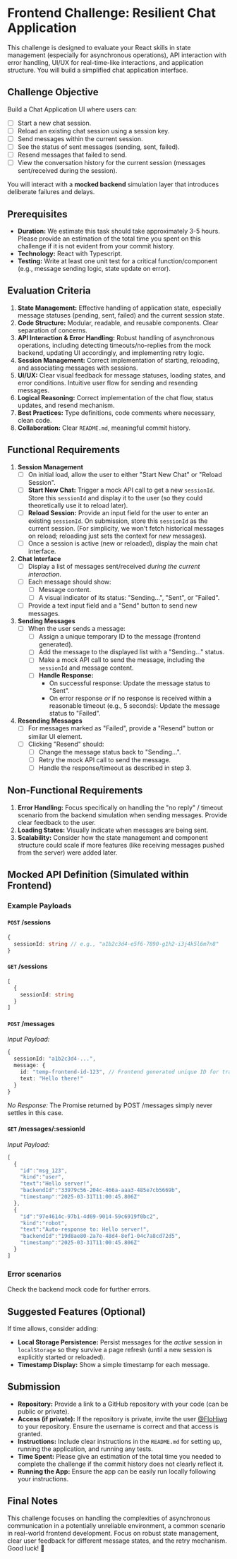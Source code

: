 # Frontend Challenge: Resilient Chat Application

This challenge is designed to evaluate your React skills in state management (especially for asynchronous operations), API interaction with error handling, UI/UX for real-time-like interactions, and application structure. You will build a simplified chat application interface.

## Challenge Objective
Build a Chat Application UI where users can:

- [ ] Start a new chat session.
- [ ] Reload an existing chat session using a session key.
- [ ] Send messages within the current session.
- [ ] See the status of sent messages (sending, sent, failed).
- [ ] Resend messages that failed to send.
- [ ] View the conversation history for the current session (messages sent/received during the session).

You will interact with a **mocked backend** simulation layer that introduces deliberate failures and delays.

## Prerequisites
*   **Duration:** We estimate this task should take approximately 3-5 hours. Please provide an estimation of the total time you spent on this challenge if it is not evident from your commit history.
*   **Technology:** React with Typescript.
*   **Testing:** Write at least one unit test for a critical function/component (e.g., message sending logic, state update on error).

## Evaluation Criteria
1.  **State Management:** Effective handling of application state, especially message statuses (pending, sent, failed) and the current session state.
2.  **Code Structure:** Modular, readable, and reusable components. Clear separation of concerns.
3.  **API Interaction & Error Handling:** Robust handling of asynchronous operations, including detecting timeouts/no-replies from the mock backend, updating UI accordingly, and implementing retry logic.
4.  **Session Management:** Correct implementation of starting, reloading, and associating messages with sessions.
5.  **UI/UX:** Clear visual feedback for message statuses, loading states, and error conditions. Intuitive user flow for sending and resending messages.
6.  **Logical Reasoning:** Correct implementation of the chat flow, status updates, and resend mechanism.
7.  **Best Practices:** Type definitions, code comments where necessary, clean code.
8.  **Collaboration:** Clear `README.md`, meaningful commit history.

## Functional Requirements

1.  **Session Management**
    *   [ ] On initial load, allow the user to either "Start New Chat" or "Reload Session".
    *   [ ] **Start New Chat:** Trigger a mock API call to get a new `sessionId`. Store this `sessionId` and display it to the user (so they could theoretically use it to reload later).
    *   [ ] **Reload Session:** Provide an input field for the user to enter an existing `sessionId`. On submission, store this `sessionId` as the current session. (For simplicity, we won't fetch historical messages on reload; reloading just sets the context for *new* messages).
    *   [ ] Once a session is active (new or reloaded), display the main chat interface.

2.  **Chat Interface**
    *   [ ] Display a list of messages sent/received *during the current interaction*.
    *   [ ] Each message should show:
        *   [ ] Message content.
        *   [ ] A visual indicator of its status: "Sending...", "Sent", or "Failed".
    *   [ ] Provide a text input field and a "Send" button to send new messages.

3.  **Sending Messages**
    *   [ ] When the user sends a message:
        *   [ ] Assign a unique temporary ID to the message (frontend generated).
        *   [ ] Add the message to the displayed list with a "Sending..." status.
        *   [ ] Make a mock API call to send the message, including the `sessionId` and message content.
        *   [ ] **Handle Response:**
            *   On successful response: Update the message status to "Sent".
            *   On error response *or* if no response is received within a reasonable timeout (e.g., 5 seconds): Update the message status to "Failed".

4.  **Resending Messages**
    *   [ ] For messages marked as "Failed", provide a "Resend" button or similar UI element.
    *   [ ] Clicking "Resend" should:
        *   [ ] Change the message status back to "Sending...".
        *   [ ] Retry the mock API call to send the message.
        *   [ ] Handle the response/timeout as described in step 3.

## Non-Functional Requirements
1.  **Error Handling:** Focus specifically on handling the "no reply" / timeout scenario from the backend simulation when sending messages. Provide clear feedback to the user.
2.  **Loading States:** Visually indicate when messages are being sent.
3.  **Scalability:** Consider how the state management and component structure could scale if more features (like receiving messages pushed from the server) were added later.

## Mocked API Definition (Simulated within Frontend)

### Example Payloads

#### `POST` /sessions 
```typescript
{
  sessionId: string // e.g., "a1b2c3d4-e5f6-7890-g1h2-i3j4k5l6m7n8"
}
```

#### `GET` /sessions 
```typescript
[
  { 
    sessionId: string
  }
]
```

#### `POST` /messages 
*Input Payload:*
```typescript
{
  sessionId: "a1b2c3d4-...",
  message: {
    id: "temp-frontend-id-123", // Frontend generated unique ID for tracking
    text: "Hello there!"
  }
}
```
*No Response:* The Promise returned by POST /messages simply never settles in this case.

#### `GET` /messages/:sessionId
*Input Payload:*
```typescript
[
  {
    "id":"msg_123",
    "kind":"user",
    "text":"Hello server!",
    "backendId":"33979c56-204c-466a-aaa3-485e7cb5669b",
    "timestamp":"2025-03-31T11:00:45.806Z"
  },
  {
    "id":"97e4614c-97b1-4d69-9014-59c6919f0bc2",
    "kind":"robot",
    "text":"Auto-response to: Hello server!",
    "backendId":"19d8ae80-2a7e-48d4-8ef1-04c7a8cd72d5",
    "timestamp":"2025-03-31T11:00:45.806Z"
  }
]
```

### Error scenarios
Check the backend mock code for further errors.


## Suggested Features (Optional)
If time allows, consider adding:
-   **Local Storage Persistence:** Persist messages for the *active* session in `localStorage` so they survive a page refresh (until a new session is explicitly started or reloaded).
-   **Timestamp Display:** Show a simple timestamp for each message.

## Submission
-   **Repository:** Provide a link to a GitHub repository with your code (can be public or private).
-   **Access (if private):** If the repository is private, invite the user [@FloHiwg](https://github.com/FloHiwg) to your repository. Ensure the username is correct and that access is granted.
-   **Instructions:** Include clear instructions in the `README.md` for setting up, running the application, and running any tests.
-   **Time Spent:** Please give an estimation of the total time you needed to complete the challenge if the commit history does not clearly reflect it.
-   **Running the App:** Ensure the app can be easily run locally following your instructions.

## Final Notes
This challenge focuses on handling the complexities of asynchronous communication in a potentially unreliable environment, a common scenario in real-world frontend development. Focus on robust state management, clear user feedback for different message states, and the retry mechanism. Good luck! 🚀